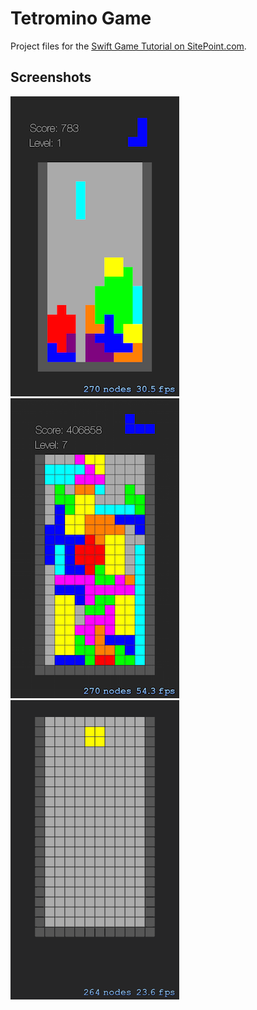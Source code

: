 # Tetromino Game

Project files for the [Swift Game Tutorial on SitePoint.com](http://www.sitepoint.com/series/swiftgametutorial/).

## Screenshots

![](screenshots/1.png) ![](screenshots/2.png) ![](screenshots/3.gif)
